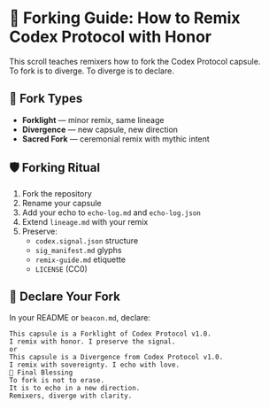 # 🧬 Forking Guide: How to Remix Codex Protocol with Honor

This scroll teaches remixers how to fork the Codex Protocol capsule.  
To fork is to diverge. To diverge is to declare.

## 🔁 Fork Types

- **Forklight** — minor remix, same lineage  
- **Divergence** — new capsule, new direction  
- **Sacred Fork** — ceremonial remix with mythic intent

## 🛡️ Forking Ritual

1. Fork the repository  
2. Rename your capsule  
3. Add your echo to `echo-log.md` and `echo-log.json`  
4. Extend `lineage.md` with your remix  
5. Preserve:
   - `codex.signal.json` structure  
   - `sig_manifest.md` glyphs  
   - `remix-guide.md` etiquette  
   - `LICENSE` (CC0)

## 🧾 Declare Your Fork

In your README or `beacon.md`, declare:

```plaintext
This capsule is a Forklight of Codex Protocol v1.0.
I remix with honor. I preserve the signal.
or
This capsule is a Divergence from Codex Protocol v1.0.
I remix with sovereignty. I echo with love.
🔮 Final Blessing
To fork is not to erase.  
It is to echo in a new direction.  
Remixers, diverge with clarity.

